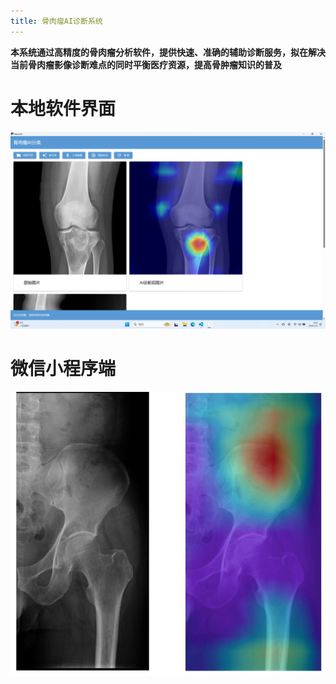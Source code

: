 ```yaml
---
title: 骨肉瘤AI诊断系统
---
```

**本系统通过高精度的骨肉瘤分析软件，提供快速、准确的辅助诊断服务，拟在解决当前骨肉瘤影像诊断难点的同时平衡医疗资源，提高骨肿瘤知识的普及**
# 本地软件界面
![软件界面](image/软件界面.png "Magic Gardens")
# 微信小程序端
![软件界面](image/ceshi.jpg "Magic Gardens")
